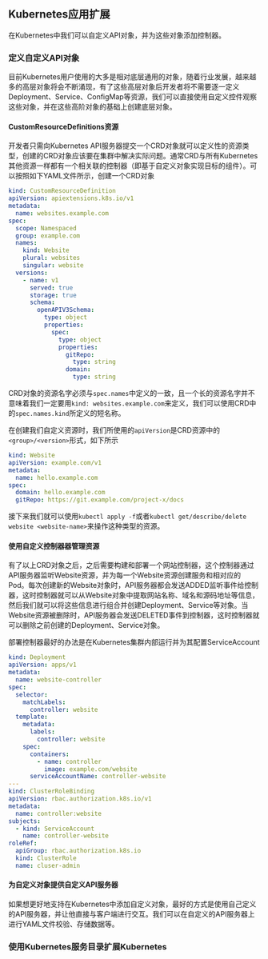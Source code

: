 Kubernetes应用扩展
------------------------------

在Kubernetes中我们可以自定义API对象，并为这些对象添加控制器。



### 定义自定义API对象

目前Kubernetes用户使用的大多是相对底层通用的对象，随着行业发展，越来越多的高层对象将会不断涌现，有了这些高层对象后开发者将不需要逐一定义Deployment、Service、ConfigMap等资源，我们可以直接使用自定义控件观察这些对象，并在这些高阶对象的基础上创建底层对象。

#### CustomResourceDefinitions资源

开发者只需向Kubernetes API服务器提交一个CRD对象就可以定义性的资源类型，创建的CRD对象应该要在集群中解决实际问题。通常CRD与所有Kubernetes其他资源一样都有一个相关联的控制器（即基于自定义对象实现目标的组件）。可以按照如下YAML文件所示，创建一个CRD对象

```yaml
kind: CustomResourceDefinition
apiVersion: apiextensions.k8s.io/v1
metadata:
  name: websites.example.com
spec:
  scope: Namespaced
  group: example.com
  names:
    kind: Website
    plural: websites
    singular: website
  versions:
    - name: v1
      served: true
      storage: true
      schema:
        openAPIV3Schema:
          type: object
          properties:
            spec:
              type: object
              properties:
                gitRepo:
                  type: string
                domain:
                  type: string
```

CRD对象的资源名字必须与`spec.names`中定义的一致，且一个长的资源名字并不意味着我们一定要用`kind: websites.example.com`来定义，我们可以使用CRD中的`spec.names.kind`所定义的短名称。

在创建我们自定义资源时，我们所使用的`apiVersion`是CRD资源中的`<group>/<version>`形式，如下所示

```yaml
kind: Website
apiVersion: example.com/v1
metadata:
  name: hello.example.com
spec:
  domain: hello.example.com
  gitRepo: https://git.example.com/project-x/docs
```

接下来我们就可以使用`kubectl apply -f`或者`kubectl get/describe/delete website <website-name>`来操作这种类型的资源。

#### 使用自定义控制器器管理资源

有了以上CRD对象之后，之后需要构建和部署一个网站控制器，这个控制器通过API服务器监听Website资源，并为每一个Website资源创建服务和相对应的Pod。每次创建新的Website对象时，API服务器都会发送ADDED监听事件给控制器，这时控制器就可以从Website对象中提取网站名称、域名和源码地址等信息，然后我们就可以将这些信息进行组合并创建Deployment、Service等对象。当Website资源被删除时，API服务器会发送DELETED事件到控制器，这时控制器就可以删除之前创建的Deployment、Service对象。

部署控制器最好的办法是在Kubernetes集群内部运行并为其配置ServiceAccount

```yaml
kind: Deployment
apiVersion: apps/v1
metadata:
  name: website-controller
spec:
  selector:
    matchLabels:
      controller: website
  template:
    metadata:
      labels:
        controller: website
    spec:
      containers:
        - name: controller
          image: example.com/website
      serviceAccountName: controller-website
---
kind: ClusterRoleBinding
apiVersion: rbac.authorization.k8s.io/v1
metadata:
  name: controller:website
subjects:
  - kind: ServiceAccount
    name: controller-website
roleRef:
  apiGroup: rbac.authorization.k8s.io
  kind: ClusterRole
  name: cluser-admin
```

#### 为自定义对象提供自定义API服务器

如果想更好地支持在Kubernetes中添加自定义对象，最好的方式是使用自己定义的API服务器，并让他直接与客户端进行交互。我们可以在自定义的API服务器上进行YAML文件校验、存储数据等。



### 使用Kubernetes服务目录扩展Kubernetes

